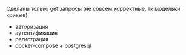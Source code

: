 Сделаны только get запросы (не совсем корректные, тк модельки кривые)
* авторизация
* аутентификация
* регистрация
* docker-compose + postgresql